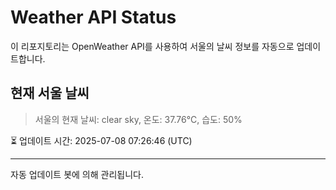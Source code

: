 
# Weather API Status

이 리포지토리는 OpenWeather API를 사용하여 서울의 날씨 정보를 자동으로 업데이트합니다.

## 현재 서울 날씨
> 서울의 현재 날씨: clear sky, 온도: 37.76°C, 습도: 50%

⏳ 업데이트 시간: 2025-07-08 07:26:46 (UTC)

---
자동 업데이트 봇에 의해 관리됩니다.

